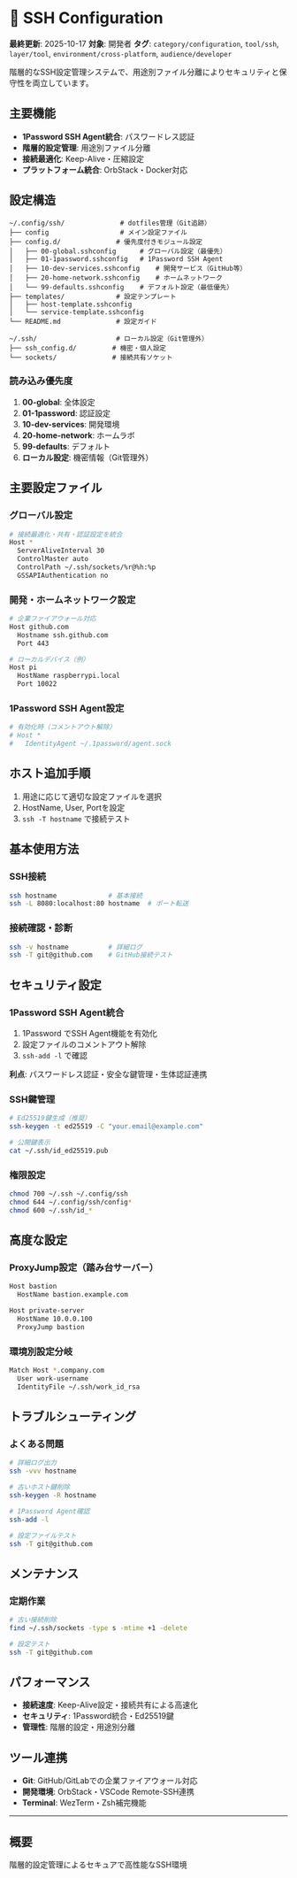 # 🔐 SSH Configuration

**最終更新**: 2025-10-17
**対象**: 開発者
**タグ**: `category/configuration`, `tool/ssh`, `layer/tool`, `environment/cross-platform`, `audience/developer`

階層的なSSH設定管理システムで、用途別ファイル分離によりセキュリティと保守性を両立しています。

## 主要機能

- **1Password SSH Agent統合**: パスワードレス認証
- **階層的設定管理**: 用途別ファイル分離
- **接続最適化**: Keep-Alive・圧縮設定
- **プラットフォーム統合**: OrbStack・Docker対応

## 設定構造

```text
~/.config/ssh/              # dotfiles管理（Git追跡）
├── config                  # メイン設定ファイル
├── config.d/              # 優先度付きモジュール設定
│   ├── 00-global.sshconfig      # グローバル設定（最優先）
│   ├── 01-1password.sshconfig   # 1Password SSH Agent
│   ├── 10-dev-services.sshconfig    # 開発サービス（GitHub等）
│   ├── 20-home-network.sshconfig    # ホームネットワーク
│   └── 99-defaults.sshconfig    # デフォルト設定（最低優先）
├── templates/             # 設定テンプレート
│   ├── host-template.sshconfig
│   └── service-template.sshconfig
└── README.md              # 設定ガイド

~/.ssh/                    # ローカル設定（Git管理外）
├── ssh_config.d/         # 機密・個人設定
└── sockets/              # 接続共有ソケット
```

### 読み込み優先度

1. **00-global**: 全体設定
2. **01-1password**: 認証設定
3. **10-dev-services**: 開発環境
4. **20-home-network**: ホームラボ
5. **99-defaults**: デフォルト
6. **ローカル設定**: 機密情報（Git管理外）

## 主要設定ファイル

### グローバル設定

```bash
# 接続最適化・共有・認証設定を統合
Host *
  ServerAliveInterval 30
  ControlMaster auto
  ControlPath ~/.ssh/sockets/%r@%h:%p
  GSSAPIAuthentication no
```

### 開発・ホームネットワーク設定

```bash
# 企業ファイアウォール対応
Host github.com
  Hostname ssh.github.com
  Port 443

# ローカルデバイス（例）
Host pi
  HostName raspberrypi.local
  Port 10022
```

### 1Password SSH Agent設定

```bash
# 有効化時（コメントアウト解除）
# Host *
#   IdentityAgent ~/.1password/agent.sock
```

## ホスト追加手順

1. 用途に応じて適切な設定ファイルを選択
2. HostName, User, Portを設定
3. `ssh -T hostname` で接続テスト

## 基本使用方法

### SSH接続

```bash
ssh hostname             # 基本接続
ssh -L 8080:localhost:80 hostname  # ポート転送
```

### 接続確認・診断

```bash
ssh -v hostname          # 詳細ログ
ssh -T git@github.com    # GitHub接続テスト
```

## セキュリティ設定

### 1Password SSH Agent統合

1. 1Password でSSH Agent機能を有効化
2. 設定ファイルのコメントアウト解除
3. `ssh-add -l` で確認

**利点**: パスワードレス認証・安全な鍵管理・生体認証連携

### SSH鍵管理

```bash
# Ed25519鍵生成（推奨）
ssh-keygen -t ed25519 -C "your.email@example.com"

# 公開鍵表示
cat ~/.ssh/id_ed25519.pub
```

### 権限設定

```bash
chmod 700 ~/.ssh ~/.config/ssh
chmod 644 ~/.config/ssh/config*
chmod 600 ~/.ssh/id_*
```

## 高度な設定

### ProxyJump設定（踏み台サーバー）

```bash
Host bastion
  HostName bastion.example.com

Host private-server
  HostName 10.0.0.100
  ProxyJump bastion
```

### 環境別設定分岐

```bash
Match Host *.company.com
  User work-username
  IdentityFile ~/.ssh/work_id_rsa
```

## トラブルシューティング

### よくある問題

```bash
# 詳細ログ出力
ssh -vvv hostname

# 古いホスト鍵削除
ssh-keygen -R hostname

# 1Password Agent確認
ssh-add -l

# 設定ファイルテスト
ssh -T git@github.com
```

## メンテナンス

### 定期作業

```bash
# 古い接続削除
find ~/.ssh/sockets -type s -mtime +1 -delete

# 設定テスト
ssh -T git@github.com
```

## パフォーマンス

- **接続速度**: Keep-Alive設定・接続共有による高速化
- **セキュリティ**: 1Password統合・Ed25519鍵
- **管理性**: 階層的設定・用途別分離

## ツール連携

- **Git**: GitHub/GitLabでの企業ファイアウォール対応
- **開発環境**: OrbStack・VSCode Remote-SSH連携
- **Terminal**: WezTerm・Zsh補完機能

---

## 概要

階層的設定管理によるセキュアで高性能なSSH環境
